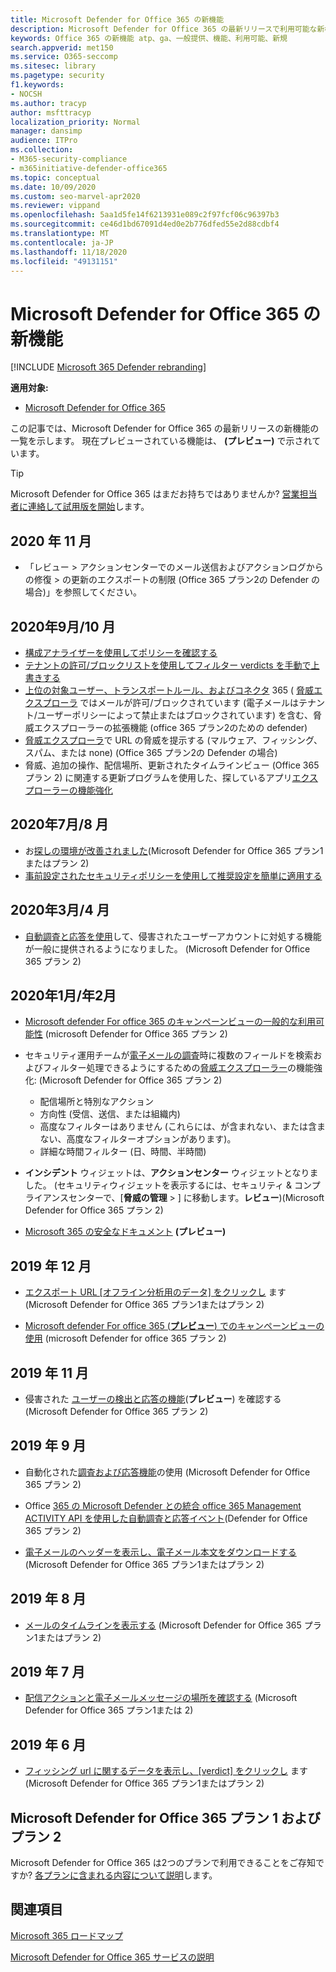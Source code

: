```yaml
---
title: Microsoft Defender for Office 365 の新機能
description: Microsoft Defender for Office 365 の最新リリースで利用可能な新機能について説明します。
keywords: Office 365 の新機能 atp、ga、一般提供、機能、利用可能、新規
search.appverid: met150
ms.service: O365-seccomp
ms.sitesec: library
ms.pagetype: security
f1.keywords:
- NOCSH
ms.author: tracyp
author: msfttracyp
localization_priority: Normal
manager: dansimp
audience: ITPro
ms.collection:
- M365-security-compliance
- m365initiative-defender-office365
ms.topic: conceptual
ms.date: 10/09/2020
ms.custom: seo-marvel-apr2020
ms.reviewer: vippand
ms.openlocfilehash: 5aa1d5fe14f6213931e089c2f97fcf06c96397b3
ms.sourcegitcommit: ce46d1bd67091d4ed0e2b776dfed55e2d88cdbf4
ms.translationtype: MT
ms.contentlocale: ja-JP
ms.lasthandoff: 11/18/2020
ms.locfileid: "49131151"
---
```

# <a name="whats-new-in-microsoft-defender-for-office-365"></a>Microsoft Defender for Office 365 の新機能

[!INCLUDE [Microsoft 365 Defender rebranding](../includes/microsoft-defender-for-office.md)]


**適用対象:**

- [Microsoft Defender for Office 365](office-365-atp.md)

この記事では、Microsoft Defender for Office 365 の最新リリースの新機能の一覧を示します。 現在プレビューされている機能は、 **(プレビュー)** で示されています。

> [!TIP]
> Microsoft Defender for Office 365 はまだお持ちではありませんか? [営業担当者に連絡して試用版を開始](https://go.microsoft.com/fwlink/p/?LinkId=518644)します。

## <a name="november-2020"></a>2020 年 11 月 

- 「レビュー > アクションセンターでのメール送信およびアクションログからの修復 > の更新のエクスポートの制限 (Office 365 プラン2の Defender の場合)」を参照してください。

## <a name="septemberoctober-2020"></a>2020年9月/10 月 

- [構成アナライザーを使用してポリシーを確認する](configuration-analyzer-for-security-policies.md)
- [テナントの許可/ブロックリストを使用してフィルター verdicts を手動で上書きする](tenant-allow-block-list.md)
- [上位の対象ユーザー、トランスポートルール、およびコネクタ](threat-explorer.md#new-features-in-threat-explorer-and-real-time-detections) 365 ( [脅威エクスプローラ](threat-explorer.md) ではメールが許可/ブロックされています (電子メールはテナント/ユーザーポリシーによって禁止またはブロックされています) を含む、脅威エクスプローラーの拡張機能 (office 365 プラン2のための defender)
- [脅威エクスプローラ](threat-explorer.md#threats-in-urls)で URL の脅威を提示する (マルウェア、フィッシング、スパム、または none) (Office 365 プラン2の Defender の場合)
- 脅威、追加の操作、配信場所、更新されたタイムラインビュー (Office 365 プラン 2) に関連する更新プログラムを使用した、探しているアプリ[エクスプローラーの機能強化](threat-explorer.md#improvements-to-threat-hunting-experience-upcoming)

## <a name="julyaugust-2020"></a>2020年7月/8 月 

- お[探しの環境が改善されました](threat-explorer.md#experience-improvements-to-threat-explorer-and-real-time-detections)(Microsoft Defender for Office 365 プラン1またはプラン 2)
- [事前設定されたセキュリティポリシーを使用して推奨設定を簡単に適用する](preset-security-policies.md) 

## <a name="marchapril-2020"></a>2020年3月/4 月

- [自動調査と応答を使用](https://docs.microsoft.com/microsoft-365/security/office-365-security/address-compromised-users-quickly?view=o365-worldwide)して、侵害されたユーザーアカウントに対処する機能が一般に提供されるようになりました。 (Microsoft Defender for Office 365 プラン 2)

## <a name="januaryfebruary-2020"></a>2020年1月/年2月

- [Microsoft defender For office 365 のキャンペーンビューの一般的な利用可能性](campaigns.md) (microsoft Defender for Office 365 プラン 2)
- セキュリティ運用チームが[電子メールの調査](investigate-malicious-email-that-was-delivered.md)時に複数のフィールドを検索およびフィルター処理できるようにするための[脅威エクスプローラー](threat-explorer.md)の機能強化: (Microsoft Defender for Office 365 プラン 2)
    - 配信場所と特別なアクション
    - 方向性 (受信、送信、または組織内)
    - 高度なフィルターはありません (これらには、が含まれない、または含まない、高度なフィルターオプションがあります)。
    - 詳細な時間フィルター (日、時間、半時間) 

- **インシデント** ウィジェットは、**アクションセンター** ウィジェットとなりました。 (セキュリティウィジェットを表示するには、セキュリティ & コンプライアンスセンターで、[**脅威の管理**  >  ] に移動します。**レビュー**)(Microsoft Defender for Office 365 プラン 2)

- [Microsoft 365 の安全なドキュメント](https://docs.microsoft.com/microsoft-365/security/office-365-security/safe-docs) **(プレビュー)**

## <a name="december-2019"></a>2019 年 12 月

- [エクスポート URL [オフライン分析用のデータ] をクリックし](threat-explorer.md#new-features-in-threat-explorer-and-real-time-detections) ます (Microsoft Defender for Office 365 プラン1またはプラン 2)

- [Microsoft defender For office 365 (**プレビュー**) でのキャンペーンビューの使用](campaigns.md) (microsoft Defender for office 365 プラン 2)

## <a name="november-2019"></a>2019 年 11 月

- 侵害された [ユーザーの検出と応答の機能](address-compromised-users-quickly.md)(**プレビュー**) を確認する (Microsoft Defender for Office 365 プラン 2)

## <a name="september-2019"></a>2019 年 9 月

- 自動化された[調査および応答機能](automated-investigation-response-office.md)の使用 (Microsoft Defender for Office 365 プラン 2)

- Office [365 の Microsoft Defender との統合 office 365 Management ACTIVITY API を使用した自動調査と応答イベント](https://docs.microsoft.com/office/office-365-management-api/office-365-management-activity-api-schema#office-365-advanced-threat-protection-and-threat-investigation-and-response-schema)(Defender for Office 365 プラン 2)

- [電子メールのヘッダーを表示し、電子メール本文をダウンロードする](investigate-malicious-email-that-was-delivered.md) (Microsoft Defender for Office 365 プラン1またはプラン 2)

## <a name="august-2019"></a>2019 年 8 月

- [メールのタイムラインを表示する](investigate-malicious-email-that-was-delivered.md#view-the-timeline-of-your-email) (Microsoft Defender for Office 365 プラン1またはプラン 2)

## <a name="july-2019"></a>2019 年 7 月

- [配信アクションと電子メールメッセージの場所を確認する](investigate-malicious-email-that-was-delivered.md#check-the-delivery-action-and-location) (Microsoft Defender for Office 365 プラン1または 2)

## <a name="june-2019"></a>2019 年 6 月

- [フィッシング url に関するデータを表示し、[verdict] をクリックし](threat-explorer.md#view-data-about-phishing-urls-and-click-verdict) ます (Microsoft Defender for Office 365 プラン1またはプラン 2)

## <a name="microsoft-defender-for-office-365-plan-1-and-plan-2"></a>Microsoft Defender for Office 365 プラン 1 およびプラン 2

Microsoft Defender for Office 365 は2つのプランで利用できることをご存知ですか? [各プランに含まれる内容について説明](office-365-atp.md#microsoft-defender-for-office-365-plan-1-and-plan-2)します。

## <a name="see-also"></a>関連項目

[Microsoft 365 ロードマップ](https://www.microsoft.com/microsoft-365/roadmap)

[Microsoft Defender for Office 365 サービスの説明](https://docs.microsoft.com/office365/servicedescriptions/office-365-advanced-threat-protection-service-description)

